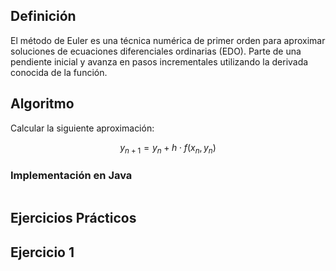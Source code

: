 ## Definición

El método de Euler es una técnica numérica de primer orden para aproximar soluciones de ecuaciones diferenciales ordinarias (EDO). Parte de una pendiente inicial y avanza en pasos incrementales utilizando la derivada conocida de la función.

## Algoritmo
Calcular la siguiente aproximación:

   $$
   y_{n+1} = y_n + h \cdot f(x_n, y_n)
   $$
   
### Implementación en Java
```java
```
## Ejercicios Prácticos
## Ejercicio 1

